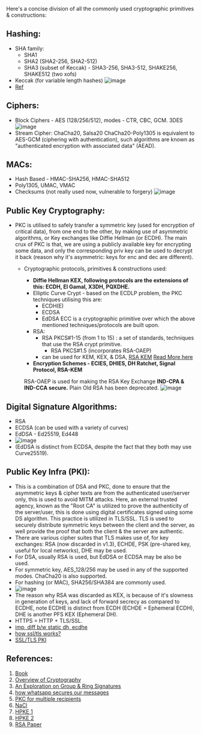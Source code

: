 Here's a concise division of all the commonly used cryptographic primitives & constructions:

  ## Hashing:
  - SHA family:
    - SHA1
    - SHA2 (SHA2-256, SHA2-512)
    - SHA3 (subset of Keccak) - SHA3-256, SHA3-512, SHAKE256, SHAKE512 (two xofs)
  - Keccak (for variable length hashes)
    ![image](https://github.com/lakshya-chopra/KyberCpp/assets/77010972/3009bafe-6233-4a2b-96dd-9dbc46e24b46)
  - [Ref](https://crypto.stackexchange.com/a/68314)
    
## Ciphers:
  - Block Ciphers - AES (128/256/512), modes - CTR, CBC, GCM. 3DES
     ![image](https://github.com/lakshya-chopra/KyberCpp/assets/77010972/9ec0a3ea-2151-4f1f-aa87-c833f9e2eb0e)
  - Stream Cipher: ChaCha20, Salsa20
     ChaCha20-Poly1305 is equivalent to AES-GCM (ciphering with authentication), such algorithms are known as "authenticated encryption with associated data" (AEAD).
## MACs:
  - Hash Based - HMAC-SHA256, HMAC-SHA512
  - Poly1305, UMAC, VMAC
  - Checksums (not really used now, vulnerable to forgery)
    ![image](https://github.com/lakshya-chopra/KyberCpp/assets/77010972/f39f9a78-bf04-4318-bc0d-b06f198f650d)

## Public Key Cryptography:
  - PKC is utilised to safely transfer a symmetric key (used for encryption of critical data), from one end to the other, by making use of asymmetric algorithms, or Key exchanges like Diffie Hellman (or ECDH). The main crux of PKC is that, we are using a publicly available key for encrypting some data, and only the corresponding priv key can be used to decrypt it back (reason why it's asymmetric: keys for enc and dec are different).
    
    - Cryptographic protocols, primitives & constructions used:
      
      - **Diffie Hellman KEX, following protocols are the extensions of this: ECDH, El Gamal, X3DH, PQXDHE.**
      - Elliptic Curve Crypt - based on the ECDLP problem, the PKC techniques utilising this are:
          - ECDH(E)
          - ECDSA
          - EdDSA
            ECC is a cryptographic primitive over which the above mentioned techniques/protocols are built upon.
      - RSA:
          - RSA PKCS#1-15 (from 1 to 15) : a set of standards, techniques that use the RSA crypt primitive.
            - RSA PKCS#1.5 (incorporates RSA-OAEP)
          - can be used for KEM, KEX, & DSA, [RSA KEM](https://datatracker.ietf.org/doc/html/rfc5990)
            [Read More here](https://www.spiceworks.com/it-security/network-security/articles/what-is-pkcs/#:~:text=PKCS%20%231%20%E2%80%93%20RSA%20cryptography%20standard,format%20of%20the%20digital%20certificate.)
      - **Encryption Schemes - ECIES, DHIES, DH Ratchet, Signal Protocol, RSA-KEM** <br/>

      RSA-OAEP is used for making the RSA Key Exchange **IND-CPA & IND-CCA secure.** Plain Old RSA has been deprecated.
      ![image](https://github.com/lakshya-chopra/KyberCpp/assets/77010972/46927e56-adce-47c7-a808-33bdb321d840)

 ## Digital Signature Algorithms:
   - RSA
   - ECDSA (can be used with a variety of curves)
   - EdDSA - Ed25519, Ed448
   - ![image](https://github.com/lakshya-chopra/KyberCpp/assets/77010972/55f97ba2-8da3-45b9-9af5-b78c2cfe8be1)
   - (EdDSA is distinct from ECDSA, despite the fact that they both may use Curve25519).

## Public Key Infra (PKI):
  - This is a combination of DSA and PKC, done to ensure that the asymmetric keys & cipher texts are from the authenticated user/server only, this is used to avoid MITM attacks. Here, an external trusted agency, known as the "Root CA" is utilized to prove the authenticity of the server/user, this is done using digital certificates signed using some DS algorithm. This practice is utilized in TLS/SSL. TLS is used to securely distribute symmetric keys between the client and the server, as well provide the proof that both the client & the server are authentic.
  - There are various cipher suites that TLS makes use of, for key exchanges: RSA (now discarded in v1.3), ECHDE, PSK (pre-shared key, useful for local networks), DHE may be used. 
  - For DSA, usually RSA is used, but EdDSA or ECDSA may be also be used.
  - For symmetric key, AES_128/256 may be used in any of the supported modes. ChaCha20 is also supported.
  - For hashing (or MAC), SHA256/SHA384 are commonly used.
  - ![image](https://github.com/lakshya-chopra/KyberCpp/assets/77010972/0b23f7f4-87b0-4639-b158-1f4d4befa5c5)
  - The reason why RSA was discarded as KEX, is because of it's slowness in generation of keys, and lack of forward secrecy as compared to ECDHE, note ECDHE is distinct from ECDH (ECHDE = Ephemeral ECDH), DHE is another PFS KEX (Ephemeral DH).
  - HTTPS = HTTP + TLS/SSL.
  - [imp, diff b/w static dh, ecdhe](https://security.stackexchange.com/a/33240)
  - [how ssl/tls works?](https://security.stackexchange.com/a/20847)
  - [SSL/TLS PKI](https://security.stackexchange.com/questions/87564/how-does-ssl-tls-pki-work/89072#89072)
      

## References:

1. [Book](https://cryptobook.nakov.com/)
2. [Overview of Cryptography](https://medium.com/@sinister/overview-of-cryptography-c7349b92a72b)
3. [An Exploration on Group & Ring Signatures](https://cseweb.ucsd.edu/~smeiklejohn/files/researchexam.pdf)
4. [how whatsapp secures our messages](https://crypto.stackexchange.com/questions/58443/if-whatsapp-cannot-read-our-message-how-can-the-media-forwarding-happen-in-an-i?noredirect=1&lq=1)
5. [PKC for multiple recipients](https://crypto.stackexchange.com/questions/86483/using-public-key-cryptography-with-multiple-recipients)
6. [NaCl](https://doc.libsodium.org/secret-key_cryptography/secretbox)
7. [HPKE 1](https://www.csa.iisc.ac.in/~arpita/Cryptography15/Scribe10D.pdf)
8. [HPKE 2](https://www.franziskuskiefer.de/p/tldr-hybrid-public-key-encryption/)
9. [RSA Paper](https://people.csail.mit.edu/rivest/Rsapaper.pdf)

    
